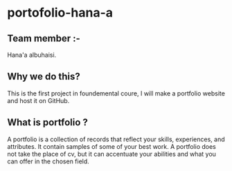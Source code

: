 # portofolio-hana-a

## Team member :- 
Hana'a albuhaisi.

## Why we do this?
This is the first project in foundemental coure, I will make a portfolio website and host it on GitHub.

## What is portfolio ?
A portfolio is a
collection of records that reflect your
skills, experiences,
and attributes. It contain samples of some of your best
work. A portfolio does not take the place of cv, but
it can accentuate your abilities and what
you can offer in the chosen field. 

